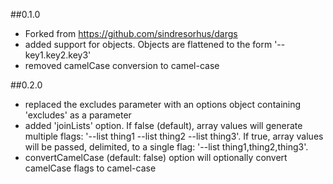 ##0.1.0

- Forked from https://github.com/sindresorhus/dargs
- added support for objects. Objects are flattened to the form '--key1.key2.key3'
- removed camelCase conversion to camel-case

##0.2.0

- replaced the excludes parameter with an options object containing 'excludes' as a parameter
- added 'joinLists' option. If false (default), array values will generate multiple flags: '--list thing1 --list thing2 --list thing3'. If true, array values will be passed, delimited, to a single flag: '--list thing1,thing2,thing3'.
- convertCamelCase (default: false) option will optionally convert camelCase flags to camel-case
